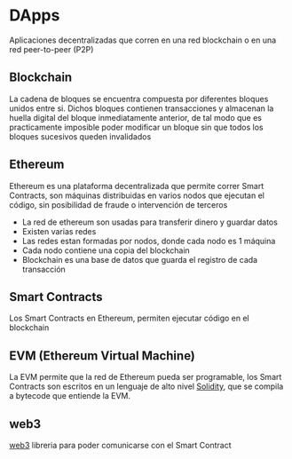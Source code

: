 # DApps  

Aplicaciones decentralizadas que corren en una red blockchain o en una red peer-to-peer (P2P)

## Blockchain

La cadena de bloques se encuentra compuesta por diferentes bloques unidos entre si.
Dichos bloques contienen transacciones y almacenan la huella digital del bloque inmediatamente anterior, 
de tal modo que es practicamente imposible poder modificar un bloque sin que todos los bloques sucesivos queden invalidados

## Ethereum

Ethereum es una plataforma decentralizada que permite correr Smart Contracts, son máquinas distribuidas en varios
nodos que ejecutan el código, sin posibilidad de fraude o intervención de terceros

- La red de ethereum son usadas para transferir dinero y guardar datos
- Existen varias redes
- Las redes estan formadas por nodos, donde cada nodo es 1 máquina
- Cada nodo contiene una copia del blockchain
- Blockchain es una base de datos que guarda el registro de cada transacción

## Smart Contracts

Los Smart Contracts en Ethereum, permiten ejecutar código en el blockchain

## EVM (Ethereum Virtual Machine)

La EVM permite que la red de Ethereum pueda ser programable, los Smart Contracts son escritos en un lenguaje de alto nivel 
[Solidity](https://docs.soliditylang.org/en/v0.8.10/), que se compila a bytecode que entiende la EVM.

## web3

[web3](https://www.npmjs.com/package/web3) libreria para poder comunicarse con el Smart Contract